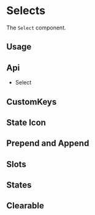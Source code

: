 # Selects
The `Select` component.

## Usage
<Example file="Select/Usage" />

## Api
- <router-link to="/api/select">Select</router-link>

## CustomKeys
<Example file="Select/CustomKeys" />

## State Icon
<Example file="Select/StateIcon" />

## Prepend and Append
<Example file="Select/PrependAndAppend" />

## Slots
<Example file="Select/Slots" />

## States
<Example file="Select/States" />

## Clearable
<Example file="Select/Clearable" />
